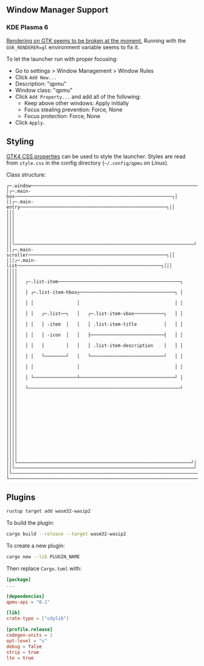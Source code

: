 
## Window Manager Support

### KDE Plasma 6

[Rendering on GTK seems to be broken at the moment.](https://reddit.com/r/kde/comments/1gg9kd8) Running with the `GSK_RENDERER=gl` environment variable seems to fix it.

To let the launcher run with proper focusing:

- Go to settings > Window Management > Window Rules
- Click `Add New...`
- Description: "qpmu"
- Window class: "qpmu"
- Click `Add Property...` and add all of the following:
  - Keep above other windows: Apply initially
  - Focus stealing prevention: Force, None
  - Focus protection: Force, None
- Click `Apply`.

## Styling

[GTK4 CSS properties](https://docs.gtk.org/gtk4/css-properties.html) can be used to style the launcher. Styles are read from `style.css` in the config directory (`~/.config/qpmu` on Linux).

Class structure:
```
┌─.window──────────────────────────────────────────────────────────────┐
│┌─.main-box──────────────────────────────────────────────────────────┐│
││┌─.main-entry──────────────────────────────────────────────────────┐││
│││                                                                  │││
│││                                                                  │││
│││                                                                  │││
││└──────────────────────────────────────────────────────────────────┘││
││┌─.main-scroller───────────────────────────────────────────────────┐││
│││┌─.main-list─────────────────────────────────────────────────────┐│││
││││                                                                ││││
││││   ┌─.list-item─────────────────────────────────────────────┐   ││││
││││   │ ┌─.list-item-hbox┬───────────────────────────────────┐ │   ││││
││││   │ │                │                                   │ │   ││││
││││   │ │   ┌─.list──┐   │   ┌─.list-item-vbox───────────┐   │ │   ││││
││││   │ │   │ -item  │   │   │ .list-item-title          │   │ │   ││││
││││   │ │   │ -icon  │   │   ├───────────────────────────┤   │ │   ││││
││││   │ │   │        │   │   │ .list-item-description    │   │ │   ││││
││││   │ │   └────────┘   │   └───────────────────────────┘   │ │   ││││
││││   │ │                │                                   │ │   ││││
││││   │ └────────────────┴───────────────────────────────────┘ │   ││││
││││   └────────────────────────────────────────────────────────┘   ││││
││││                                                                ││││
││││                                                                ││││
││││                                                                ││││
││││                                                                ││││
││││                                                                ││││
││││                                                                ││││
│││└────────────────────────────────────────────────────────────────┘│││
││└──────────────────────────────────────────────────────────────────┘││
│└────────────────────────────────────────────────────────────────────┘│
└──────────────────────────────────────────────────────────────────────┘
```

## Plugins

```sh
rustup target add wasm32-wasip2
```

To build the plugin:
```sh
cargo build --release --target wasm32-wasip2
```

To create a new plugin:
```sh
cargo new --lib PLUGIN_NAME
```

Then replace `Cargo.toml` with:
```toml
[package]
...

[dependencies]
qpmu-api = "0.1"

[lib]
crate-type = ["cdylib"]

[profile.release]
codegen-units = 1
opt-level = "s"
debug = false
strip = true
lto = true
```
